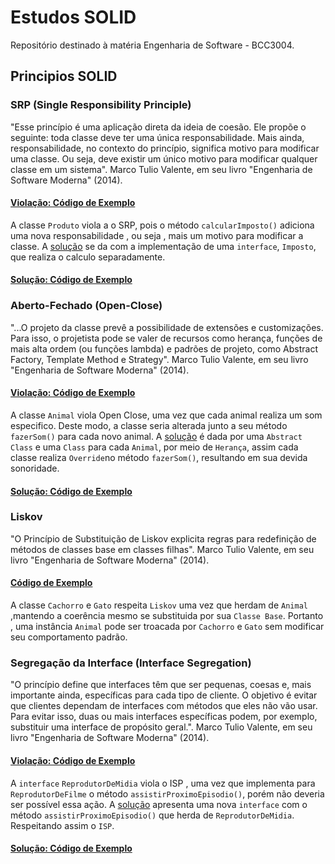 
# Estudos SOLID

Repositório destinado à matéria Engenharia de Software - BCC3004. 


## Principios SOLID 

### SRP (Single Responsibility Principle)

"Esse princípio é uma aplicação direta da ideia de coesão. Ele propõe o seguinte: toda classe deve ter uma única responsabilidade. Mais ainda, responsabilidade, no contexto do princípio, significa motivo para modificar uma classe. Ou seja, deve existir um único motivo para modificar qualquer classe em um sistema". Marco Tulio Valente, em seu livro "Engenharia de Software Moderna" (2014).

#### [Violação: Código de Exemplo](Single-Responsibility-Principle/ProdutoErrado.java)


 A classe `Produto` viola a o SRP, pois o método `calcularImposto()` adiciona uma  nova responsabilidade , ou seja , mais um motivo para modificar a classe. A  [solução](Single-Responsibility-Principle/ProdutoCorreto.java)  se da com a implementação de uma `interface`, `Imposto`, que realiza o calculo separadamente.

#### [Solução: Código de Exemplo](Single-Responsibility-Principle/ProdutoErrado.java)

 ### Aberto-Fechado (Open-Close)

"...O projeto da classe prevê a possibilidade de extensões e customizações. Para isso, o projetista pode se valer de recursos como herança, funções de mais alta ordem (ou funções lambda) e padrões de projeto, como Abstract Factory, Template Method e Strategy". Marco Tulio Valente, em seu livro "Engenharia de Software Moderna" (2014).

#### [Violação: Código de Exemplo](Open-Close/AnimalErrado.java)

 A classe `Animal` viola Open Close, uma vez que cada animal realiza um som especifico. Deste modo, a classe seria alterada junto a seu método `fazerSom()` para cada novo animal. A  [solução](Open-Close/AnimalCorreto.java) é dada por uma `Abstract Class` e uma `Class` para cada `Animal`, por meio de `Herança`, assim cada classe realiza `Override`no método `fazerSom()`, resultando em sua devida sonoridade.

#### [Solução: Código de Exemplo](Open-Close/AnimalCorreto.java)

### Liskov

"O Princípio de Substituição de Liskov explicita regras para redefinição de métodos de classes base em classes filhas". Marco Tulio Valente, em seu livro "Engenharia de Software Moderna" (2014).

#### [ Código de Exemplo](Liskov/Animal.java)

 A classe `Cachorro` e `Gato` respeita `Liskov` uma vez que herdam de `Animal` ,mantendo a coerência mesmo se substituida por sua `Classe Base`. Portanto ,  uma instância `Animal` pode ser troacada por `Cachorro` e `Gato` sem modificar seu comportamento padrão.

 ### Segregação da Interface (Interface Segregation)

"O princípio define que interfaces têm que ser pequenas, coesas e, mais importante ainda, específicas para cada tipo de cliente. O objetivo é evitar que clientes dependam de interfaces com métodos que eles não vão usar. Para evitar isso, duas ou mais interfaces específicas podem, por exemplo, substituir uma interface de propósito geral.". Marco Tulio Valente, em seu livro "Engenharia de Software Moderna" (2014).

#### [ Violação: Código de Exemplo](Interface-Segregation/ReprodutorDeSerieErrado.java)

 A `interface` `ReprodutorDeMidia` viola o ISP , uma vez que implementa para `ReprodutorDeFilme` o método `assistirProximoEpisodio()`, porém não deveria ser possível essa ação. A  [solução](Interface-Segregation/ReprodutorDeSerieCorreto.java) apresenta uma nova `interface` com o método `assistirProximoEpisodio()` que herda de `ReprodutorDeMidia`. Respeitando assim o `ISP`. 


#### [ Solução: Código de Exemplo](Interface-Segregation/ReprodutorDeSerieCorreto.java)


